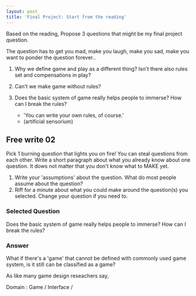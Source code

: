 ```yaml
---
layout: post
title: 'Final Project: Start from the reading'
---
```

Based on the reading,
Propose 3 questions that might be my final project question.

The question has to get you mad, make you laugh, make you sad, make you want to ponder the question forever..

1. Why we define game and play as a different thing? Isn't there also rules set and compensations in play?
2. Can't we make game without rules?
3. Does the basic system of game really helps people to immerse? How can I break the rules?

	* 'You can write your own rules, of course.'
	* (artificial sensorium)

## Free write 02
Pick 1 burning question that lights you on fire! You can steal questions from each other. Write a short paragraph about what you already know about one question. It dows not matter that you don't know what to MAKE yet.
1. Write your 'assumptions' about the question. What do most people assume about the question?
2. Riff for a minute about what you could make around the question(s) you selected. Change your question if you need to.

### Selected Question
Does the basic system of game really helps people to immerse?
How can I break the rules?

### Answer
What if there's a 'game' that cannot be defined with commonly used game system, is it still can be classified as a game? 

As like many game design reseachers say, 

Domain
: Game / Interface / 
